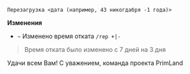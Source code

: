 ```
Перезагрузка <дата (например, 43 никогдабря -1 года)>
```

**Изменения**
- `~` Изменено время отката `/rep +|-`
> Время отката было изменено с 7 дней на 3 дня

<!-- изменена логика работы /plwl -->

Удачи всем Вам!
С уважением, команда проекта PrimLand